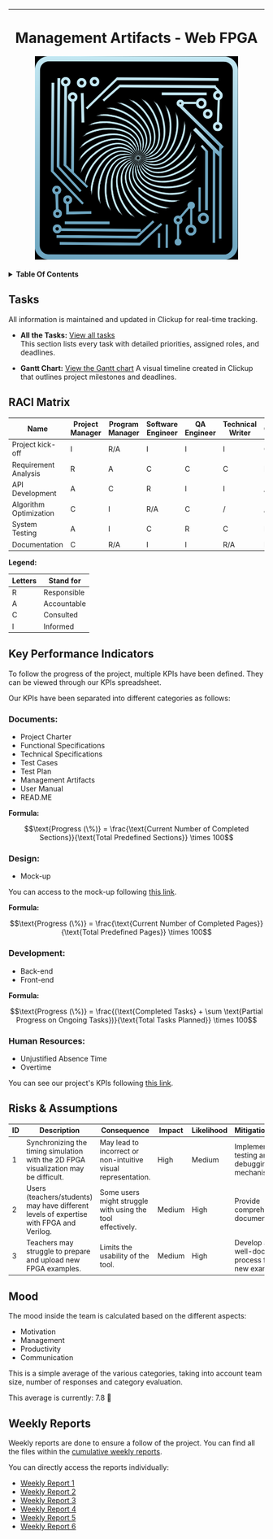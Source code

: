 <div align="center">

---

# Management Artifacts - Web FPGA

<img src="../../images/logo.png" width="400" alt="Logo"/>


</div>

<br>

<details>
<summary><b>Table Of Contents</b></summary>

- [Management Artifacts - Web FPGA](#management-artifacts---web-fpga)
  - [Tasks](#tasks)
  - [RACI Matrix](#raci-matrix)
  - [Key Performance Indicators](#key-performance-indicators)
    - [Documents:](#documents)
    - [Design:](#design)
    - [Development:](#development)
    - [Human Resources:](#human-resources)
  - [Risks \& Assumptions](#risks--assumptions)
  - [Mood](#mood)
  - [Weekly Reports](#weekly-reports)

</details>


## Tasks

All information is maintained and updated in Clickup for real-time tracking.

- **All the Tasks:** [View all tasks](https://sharing.clickup.com/9015908151/l/h/8cp7ntq-995/c86b113626f4488)  
  This section lists every task with detailed priorities, assigned roles, and deadlines.

- **Gantt Chart:** [View the Gantt chart](https://sharing.clickup.com/9015908151/g/h/8cp7ntq-1135/93cbe38f66cc00e)
   A visual timeline created in Clickup that outlines project milestones and deadlines.
  

## RACI Matrix  
| Name                     | Project Manager | Program Manager | Software Engineer | QA Engineer | Technical Writer | Client |
|--------------------------|-----------------|-----------------|--------------------|-------------|-------------------|--------|
| Project kick-off         | I               | R/A             | I                  | I           | I                 | C      |
| Requirement Analysis     | R               | A               | C                  | C           | C                 | I      |
| API Development          | A               | C               | R                  | I           | I                 | /      |
| Algorithm Optimization   | C               | I               | R/A                | C           | /                 | /      |
| System Testing           | A               | I               | C                  | R           | C                 | I      |
| Documentation            | C               | R/A             | I                  | I           | R/A               | I      |

**Legend:**

| Letters | Stand for   |
| ------- | ----------- |
| R       | Responsible |
| A       | Accountable |
| C       | Consulted   |
| I       | Informed    |

## Key Performance Indicators

To follow the progress of the project, multiple KPIs have been defined. They can be viewed through our KPIs spreadsheet.

Our KPIs have been separated into different categories as follows:

### Documents: 

- Project Charter
- Functional Specifications
- Technical Specifications
- Test Cases
- Test Plan
- Management Artifacts
- User Manual
- READ.ME


**Formula:**  

<div align="center">

$$\text{Progress (\%)} = \frac{\text{Current Number of Completed Sections}}{\text{Total Predefined Sections}} \times 100$$ 

</div>

### Design: 

- Mock-up
  
You can access to the mock-up following [this link](https://www.figma.com/design/YohFQNPfGWHBlULNmWJFgS/WebFPGA?node-id=0-1&p=f&t=iZloJbAbCTv3OLB5-0).


**Formula:**  

<div align="center">

$$\text{Progress (\%)} = \frac{\text{Current Number of Completed Pages}}{\text{Total Predefined Pages}} \times 100$$ 

</div>

### Development: 

- Back-end 
- Front-end

**Formula:**  

<div align="center">

$$\text{Progress (\%)} = \frac{(\text{Completed Tasks} + \sum \text{Partial Progress on Ongoing Tasks})}{\text{Total Tasks Planned}} \times 100$$  

</div>

### Human Resources: 

- Unjustified Absence Time
- Overtime


You can see our project's KPIs following [this link](https://algosup-my.sharepoint.com/:x:/p/robin_goumy/EYrk5Cafv1dMgymb8nSp5esBLqcweLlJSfQut3MZREPwcA?e=f8d4bO).


##  Risks & Assumptions

| ID  | Description                                                                             | Consequence                                                                         | Impact | Likelihood | Mitigation/Avoidance                                                  |
|-----|-----------------------------------------------------------------------------------------|-------------------------------------------------------------------------------------|--------|------------|-----------------------------------------------------------------------|
| 1   | Synchronizing the timing simulation with the 2D FPGA visualization may be difficult.    | May lead to incorrect or non-intuitive visual representation.                       | High   | Medium     | Implement careful testing and debugging mechanisms.                   |
| 2   | Users (teachers/students) may have different levels of expertise with FPGA and Verilog. | Some users might struggle with using the tool effectively.                          | Medium | High       | Provide comprehensive documentation.                                  |
| 3   | Teachers may struggle to prepare and upload new FPGA examples.                          | Limits the usability of the tool.                                                   | Medium | High       | Develop a simple and well-documented process for adding new examples. |

## Mood

The mood inside the team is calculated based on the different aspects:
- Motivation
- Management 
- Productivity
- Communication

This is a simple average of the various categories, taking into account team size, number of responses and category evaluation.

This average is currently: 7.8 🌟

## Weekly Reports

Weekly reports are done to ensure a follow of the project. You can find all the files within the [cumulative weekly reports](weeklyReports/cumulative.md).

You can directly access the reports individually:

- [Weekly Report 1](weeklyReports/weeklyReport1.md)
- [Weekly Report 2](weeklyReports/weeklyReport2.md)
- [Weekly Report 3](weeklyReports/weeklyReport3.md)
- [Weekly Report 4](weeklyReports/weeklyReport4.md)
- [Weekly Report 5](weeklyReports/weeklyReport5.md)
- [Weekly Report 6](weeklyReports/weeklyReport6.md)

<!-- ## Post Mortem -->
